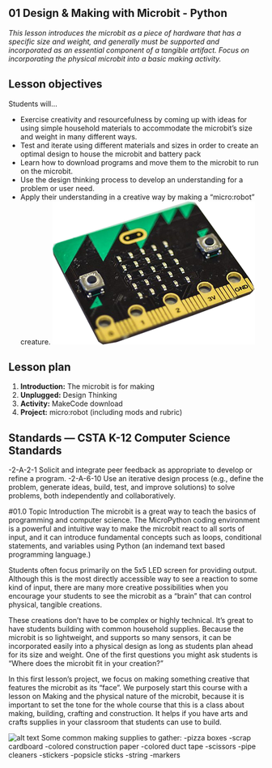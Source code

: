 
## 01 Design & Making with Microbit - Python
*This lesson introduces the microbit as a piece of hardware that has a specific size and weight, and generally must be supported and incorporated as an essential component of a tangible artifact. Focus on incorporating the physical microbit into a basic making activity.*

## Lesson objectives
Students will…
- Exercise creativity and resourcefulness by coming up with ideas for using simple household materials to accommodate the microbit’s size and weight in many different ways.
- Test and iterate using different materials and sizes in order to create an optimal design to house the microbit and battery pack
- Learn how to download programs and move them to the microbit to run on the microbit.
- Use the design thinking process to develop an understanding for a problem or user need.
- Apply their understanding in a creative way by making a “micro:robot” creature.
![alt text](01microbit-board.png "Microbit board")
## Lesson plan
1. **Introduction:** The microbit is for making
2. **Unplugged:** Design Thinking
3. **Activity:** MakeCode download
4. **Project:** micro:robot (including mods and rubric)
## Standards — CSTA K-12 Computer Science Standards
-2-A-2-1 Solicit and integrate peer feedback as appropriate to develop or refine a program.
-2-A-6-10 Use an iterative design process (e.g., define the problem, generate ideas, build, test, and improve solutions) to solve problems, both independently and collaboratively.

#01.0 Topic Introduction
The microbit is a great way to teach the basics of programming and computer science. The MicroPython coding environment is a powerful and intuitive way to make the microbit react to all sorts of input, and it can introduce fundamental concepts such as loops, conditional statements, and variables using Python (an indemand text based programming language.)

Students often focus primarily on the 5x5 LED screen for providing output. Although this is the most directly accessible way to see a reaction to some kind of input, there are many more creative possibilities when you encourage your students to see the microbit as a “brain” that can control physical, tangible creations.

These creations don’t have to be complex or highly technical. It’s great to have students building with common household supplies. Because the microbit is so lightweight, and supports so many sensors, it can be incorporated easily into a physical design as long as students plan ahead for its size and weight. One of the first questions you might ask students is “Where does the microbit fit in your creation?”

In this first lesson’s project, we focus on making something creative that features the microbit as its “face”. We purposely start this course with a lesson on Making and the physical nature of the microbit, because it is important to set the tone for the whole course that this is a class about making, building, crafting and construction. It helps if you have arts and crafts supplies in your classroom that students can use to build.

![alt text](01maker-supplies.jpg "Maker supplies")
Some common making supplies to gather:
-pizza boxes
-scrap cardboard
-colored construction paper
-colored duct tape
-scissors
-pipe cleaners
-stickers
-popsicle sticks
-string
-markers



